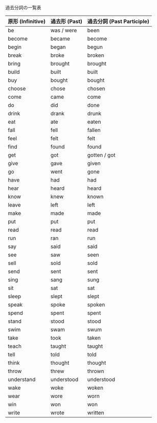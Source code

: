過去分詞の一覧表

| 原形 (Infinitive) | 過去形 (Past) | 過去分詞 (Past Participle) |
|-------------------|---------------|--------------------------|
| be                | was / were    | been                     |
| become            | became        | become                   |
| begin             | began         | begun                    |
| break             | broke         | broken                   |
| bring             | brought       | brought                  |
| build             | built         | built                    |
| buy               | bought        | bought                   |
| choose            | chose         | chosen                   |
| come              | came          | come                     |
| do                | did           | done                     |
| drink             | drank         | drunk                    |
| eat               | ate           | eaten                    |
| fall              | fell          | fallen                   |
| feel              | felt          | felt                     |
| find              | found         | found                    |
| get               | got           | gotten / got             |
| give              | gave          | given                    |
| go                | went          | gone                     |
| have              | had           | had                      |
| hear              | heard         | heard                    |
| know              | knew          | known                    |
| leave             | left          | left                     |
| make              | made          | made                     |
| put               | put           | put                      |
| read              | read          | read                     |
| run               | ran           | run                      |
| say               | said          | said                     |
| see               | saw           | seen                     |
| sell              | sold          | sold                     |
| send              | sent          | sent                     |
| sing              | sang          | sung                     |
| sit               | sat           | sat                      |
| sleep             | slept         | slept                    |
| speak             | spoke         | spoken                   |
| spend             | spent         | spent                    |
| stand             | stood         | stood                    |
| swim              | swam          | swum                     |
| take              | took          | taken                    |
| teach             | taught        | taught                   |
| tell              | told          | told                     |
| think             | thought       | thought                  |
| throw             | threw         | thrown                   |
| understand        | understood    | understood               |
| wake              | woke          | woken                    |
| wear              | wore          | worn                     |
| win               | won           | won                      |
| write             | wrote         | written                  |

